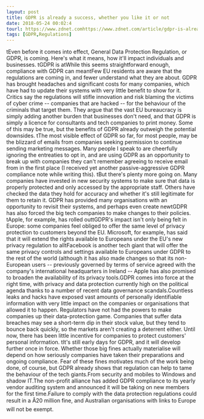 ```yaml
---
layout: post
title: GDPR is already a success, whether you like it or not
date: 2018-05-24 00:02:4
tourl: https://www.zdnet.comhttps://www.zdnet.com/article/gdpr-is-already-a-success-whether-you-like-it-or-not/
tags: [GDPR,Regulations]
---
```

 tEven before it comes into effect, General Data Protection Regulation, or GDPR, is coming. Here's what it means, how it'll impact individuals and businesses. tGDPR is atWhile this seems straightforward enough, compliance with GDPR can meantFew EU residents are aware that the regulations are coming in, and fewer understand what they are about. GDPR has brought headaches and significant costs for many companies, which have had to update their systems with very little benefit to show for it. Critics say the regulations will stifle innovation and risk blaming the victims of cyber crime -- companies that are hacked -- for the behaviour of the criminals that target them. They argue that the vast EU bureaucracy is simply adding another burden that businesses don't need, and that GDPR is simply a licence for consultants and tech companies to print money. Some of this may be true, but the benefits of GDPR already outweigh the potential downsides. tThe most visible effect of GDPR so far, for most people, may be the blizzard of emails from companies seeking permission to continue sending marketing messages. Many people I speak to are cheerfully ignoring the entreaties to opt in, and are using GDPR as an opportunity to break up with companies they can't remember agreeing to receive email from in the first place (I received yet another passive-aggressive GDPR compliance note while writing this). tBut there's plenty more going on. Many companies have invested in new security systems to make sure that data is properly protected and only accessed by the appropriate staff. Others have checked the data they hold for accuracy and whether it's still legitimate for them to retain it. GDPR has provided many organisations with an opportunity to revisit their systems, and perhaps even create newtGDPR has also forced the big tech companies to make changes to their policies. tApple, for example, has rolled outtGDPR's impact isn't only being felt in Europe: some companies feel obliged to offer the same level of privacy protection to customers beyond the EU. Microsoft, for example, has said that it will extend the rights available to Europeans under the EU's new privacy regulation to alltFacebook is another tech giant that will offer the same privacy controls and settings available to Europeans under GDPR to the rest of the world (although it has also made changes so that its non-European users -- previously governed by terms of service agreed with the company's international headquarters in Ireland -- Apple has also promised to broaden the availability of its privacy tools.GDPR comes into force at the right time, with privacy and data protection currently high on the political agenda thanks to a number of recent data governance scandals.Countless leaks and hacks have exposed vast amounts of personally identifiable information with very little impact on the companies or organisations that allowed it to happen. Regulators have not had the powers to make companies up their data-protection game. Companies that suffer data breaches may see a short-term dip in their stock value, but they tend to bounce back quickly, so the markets aren't creating a deterrent either. Until now, there has been little incentive for companies to protect customers' personal information. tIt's still early days for GDPR, and it will develop further once in force. Whether those big fines actually materialise will depend on how seriously companies have taken their preparations and ongoing compliance. Fear of these fines motivates much of the work being done, of course, but GDPR already shows that regulation can help to tame the behaviour of the tech giants.From security and mobiles to Windows and shadow IT.The non-profit alliance has added GDPR compliance to its yearly vendor auditing system and announced it will be taking on new members for the first time.Failure to comply with the data protection regulations could result in a Â20 million fine, and Australian organisations with links to Europe will not be exempt.